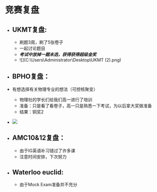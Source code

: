 # 竞赛复盘

- ## UKMT复盘:

  - 刷题3周，刷了5张卷子
  - 一起讨论题目
  - ***考试中放掉一题未选，获得获得超级金奖***
  - ![](C:\Users\Administrator\Desktop\UKMT (2).png)

- ## BPHO复盘：

- 有想选择有关物理专业的想法（可控核聚变）
  - 物理社的学长们给我们高一进行了培训
  - 准备：只是看了看卷子，高一只是熟悉一下考试，为以后拿大奖做准备
  - 结果：铜奖2
- ![](C:\Users\Administrator\Desktop\BPho获奖证书.jpg)
  
- ## AMC10&12复盘：

  - 由于IG英语补习错过了许多课
  -  注意时间安排，下次努力

- ## Waterloo euclid:

  - 由于Mock Exam准备并不充分
